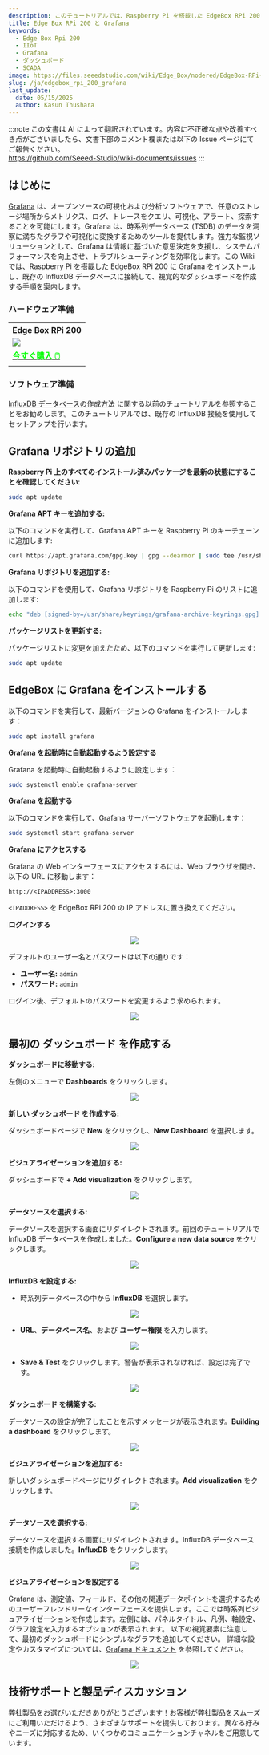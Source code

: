 ```yaml
---
description: このチュートリアルでは、Raspberry Pi を搭載した EdgeBox RPi 200 に Grafana をインストールする手順を案内します。また、Grafana を既存の InfluxDB データベースに接続し、詳細で視覚的なダッシュボードを作成する方法も紹介します。
title: Edge Box RPi 200 と Grafana
keywords:
  - Edge Box Rpi 200
  - IIoT
  - Grafana
  - ダッシュボード
  - SCADA
image: https://files.seeedstudio.com/wiki/Edge_Box/nodered/EdgeBox-RPi-200-font.jpg
slug: /ja/edgebox_rpi_200_grafana
last_update:
  date: 05/15/2025
  author: Kasun Thushara
---
```

:::note
この文書は AI によって翻訳されています。内容に不正確な点や改善すべき点がございましたら、文書下部のコメント欄または以下の Issue ページにてご報告ください。  
https://github.com/Seeed-Studio/wiki-documents/issues
:::

## はじめに

[Grafana](https://grafana.com/oss/grafana/) は、オープンソースの可視化および分析ソフトウェアで、任意のストレージ場所からメトリクス、ログ、トレースをクエリ、可視化、アラート、探索することを可能にします。Grafana は、時系列データベース (TSDB) のデータを洞察に満ちたグラフや可視化に変換するためのツールを提供します。強力な監視ソリューションとして、Grafana は情報に基づいた意思決定を支援し、システムパフォーマンスを向上させ、トラブルシューティングを効率化します。この Wiki では、Raspberry Pi を搭載した EdgeBox RPi 200 に Grafana をインストールし、既存の InfluxDB データベースに接続して、視覚的なダッシュボードを作成する手順を案内します。

### ハードウェア準備

<div class="table-center">
	<table class="table-nobg">
    <tr class="table-trnobg">
      <th class="table-trnobg">Edge Box RPi 200</th>
		</tr>
    <tr class="table-trnobg"></tr>
		<tr class="table-trnobg">
			<td class="table-trnobg"><div style={{textAlign:'center'}}><img src="https://media-cdn.seeedstudio.com/media/catalog/product/cache/bb49d3ec4ee05b6f018e93f896b8a25d/1/-/1-102991599_edgebox-rpi-200-first.jpg" style={{width:300, height:'auto'}}/></div></td>
		</tr>
    <tr class="table-trnobg"></tr>
		<tr class="table-trnobg">
			<td class="table-trnobg"><div class="get_one_now_container" style={{textAlign: 'center'}}><a class="get_one_now_item" href="https://www.seeedstudio.com/EdgeBox-RPi-200-CM4104016-p-5486.html">
              <strong><span><font color={'FFFFFF'} size={"4"}> 今すぐ購入 🖱️</font></span></strong>
          </a></div></td>
        </tr>
    </table>
    </div>

### ソフトウェア準備

[InfluxDB データベースの作成方法](https://wiki.seeedstudio.com/edge_box_rpi_200_node_red_influxdb/) に関する以前のチュートリアルを参照することをお勧めします。このチュートリアルでは、既存の InfluxDB 接続を使用してセットアップを行います。

## Grafana リポジトリの追加

**Raspberry Pi 上のすべてのインストール済みパッケージを最新の状態にすることを確認してください**:

```bash
sudo apt update
```

**Grafana APT キーを追加する:**

以下のコマンドを実行して、Grafana APT キーを Raspberry Pi のキーチェーンに追加します:

```bash
curl https://apt.grafana.com/gpg.key | gpg --dearmor | sudo tee /usr/share/keyrings/grafana-archive-keyrings.gpg >/dev/null
```

**Grafana リポジトリを追加する:**

以下のコマンドを使用して、Grafana リポジトリを Raspberry Pi のリストに追加します:

```bash
echo "deb [signed-by=/usr/share/keyrings/grafana-archive-keyrings.gpg] https://apt.grafana.com stable main" | sudo tee /etc/apt/sources.list.d/grafana.list
```

**パッケージリストを更新する:**

パッケージリストに変更を加えたため、以下のコマンドを実行して更新します:

```bash
sudo apt update
```

## EdgeBox に Grafana をインストールする

以下のコマンドを実行して、最新バージョンの Grafana をインストールします：

```bash
sudo apt install grafana
```

**Grafana を起動時に自動起動するよう設定する**

Grafana を起動時に自動起動するように設定します：

```bash
sudo systemctl enable grafana-server
```

**Grafana を起動する**

以下のコマンドを実行して、Grafana サーバーソフトウェアを起動します：

```bash
sudo systemctl start grafana-server
```

**Grafana にアクセスする**

Grafana の Web インターフェースにアクセスするには、Web ブラウザを開き、以下の URL に移動します：

```
http://<IPADDRESS>:3000
```

`<IPADDRESS>` を EdgeBox RPi 200 の IP アドレスに置き換えてください。

**ログインする**

<center><img width={600} src="https://files.seeedstudio.com/wiki/Edge_Box/grafana/login.PNG" /></center>

デフォルトのユーザー名とパスワードは以下の通りです：

- **ユーザー名:** `admin`
- **パスワード:** `admin`

ログイン後、デフォルトのパスワードを変更するよう求められます。

<center><img width={600} src="https://files.seeedstudio.com/wiki/Edge_Box/grafana/updatepsw.PNG" /></center>

## 最初の ダッシュボード を作成する

**ダッシュボードに移動する:**
   
左側のメニューで **Dashboards** をクリックします。

<center><img width={600} src="https://files.seeedstudio.com/wiki/Edge_Box/grafana/dashboard1.PNG" /></center>

**新しい ダッシュボード を作成する:**
   
ダッシュボードページで **New** をクリックし、**New Dashboard** を選択します。

<center><img width={600} src="https://files.seeedstudio.com/wiki/Edge_Box/grafana/dashboard2.PNG" /></center>

**ビジュアライゼーションを追加する:**
   
ダッシュボードで **+ Add visualization** をクリックします。

<center><img width={600} src="https://files.seeedstudio.com/wiki/Edge_Box/grafana/dashboard3.PNG" /></center>

**データソースを選択する:**
   
データソースを選択する画面にリダイレクトされます。前回のチュートリアルで InfluxDB データベースを作成しました。**Configure a new data source** をクリックします。

<center><img width={600} src="https://files.seeedstudio.com/wiki/Edge_Box/grafana/configuresource.PNG" /></center>

**InfluxDB を設定する:**
   
   - 時系列データベースの中から **InfluxDB** を選択します。
<center><img width={600} src="https://files.seeedstudio.com/wiki/Edge_Box/grafana/addsource.PNG" /></center>

   - **URL**、**データベース名**、および **ユーザー権限** を入力します。
  
<center><img width={600} src="https://files.seeedstudio.com/wiki/Edge_Box/grafana/configuresource2.PNG" /></center>

   - **Save & Test** をクリックします。警告が表示されなければ、設定は完了です。

<center><img width={600} src="https://files.seeedstudio.com/wiki/Edge_Box/grafana/saveandtest.PNG" /></center>

**ダッシュボード を構築する:**
   
データソースの設定が完了したことを示すメッセージが表示されます。**Building a dashboard** をクリックします。

<center><img width={600} src="https://files.seeedstudio.com/wiki/Edge_Box/grafana/saveandtest2.png" /></center>

**ビジュアライゼーションを追加する:**
   
新しいダッシュボードページにリダイレクトされます。**Add visualization** をクリックします。

<center><img width={600} src="https://files.seeedstudio.com/wiki/Edge_Box/grafana/dashboard3.PNG" /></center>

**データソースを選択する:**
   
データソースを選択する画面にリダイレクトされます。InfluxDB データベース接続を作成しました。**InfluxDB** をクリックします。

<center><img width={600} src="https://files.seeedstudio.com/wiki/Edge_Box/grafana/datasource.PNG" /></center>

**ビジュアライゼーションを設定する**

Grafana は、測定値、フィールド、その他の関連データポイントを選択するためのユーザーフレンドリーなインターフェースを提供します。ここでは時系列ビジュアライゼーションを作成します。左側には、パネルタイトル、凡例、軸設定、グラフ設定を入力するオプションが表示されます。
以下の視覚要素に注意して、最初のダッシュボードにシンプルなグラフを追加してください。
詳細な設定やカスタマイズについては、[Grafana ドキュメント](https://grafana.com/docs/grafana/latest/panels-visualizations/visualizations/) を参照してください。

<center><img width={600} src="https://files.seeedstudio.com/wiki/Edge_Box/grafana/grafana.gif" /></center>

## 技術サポートと製品ディスカッション

弊社製品をお選びいただきありがとうございます！お客様が弊社製品をスムーズにご利用いただけるよう、さまざまなサポートを提供しております。異なる好みやニーズに対応するため、いくつかのコミュニケーションチャネルをご用意しています。

<div class="button_tech_support_container">
<a href="https://forum.seeedstudio.com/" class="button_forum"></a> 
<a href="https://www.seeedstudio.com/contacts" class="button_email"></a>
</div>

<div class="button_tech_support_container">
<a href="https://discord.gg/eWkprNDMU7" class="button_discord"></a> 
<a href="https://github.com/Seeed-Studio/wiki-documents/discussions/69" class="button_discussion"></a>
</div>